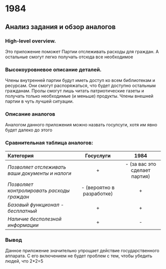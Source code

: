 # 1984

## Анализ задания и обзор аналогов

### High-level overview.
Это приложение поможет Партии отслеживать расходы для граждан. А остальные смогут легко получать отсюда все необходимое

### Высокоуровневое описание деталей.
Члены внутренней партии будут иметь доступ ко всем библиотекам и ресурсам. Они смогут распоряжаться, что будет доступно остальным гражданам. Пролы смогут лишь читать патриотические газеты и получать только необходимые (и меньше) продукты. Члены внешней партии в чуть лучшей ситуации. 

### Описание аналогов 
Аналогом данного приложения можно назвать госулсуги, хотя им явно будет далеко до этого

### Сравнительная таблица аналогов:

| Категория | Госуслуги | 1984 |
|:--- |:---:|:---:|
| *Позволяет отслеживать ваши документы и налоги* | + | - (за вас это сделает партия) |
| *Позволяет контролировать расходы граждан* | - (вероятно в разработке) | + |
| *Базовый функционал - бесплатный* | + | + |
| *Наличие бесполезной информации* | + | - |

### Вывод
Данное приложение значительно упрощает действие государственного аппарата. С его включением не будет проблем с тем, чтобы убедить людей, что 2*2=5
